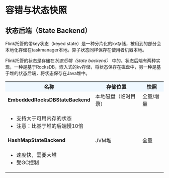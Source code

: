 # 容错与状态快照

## 状态后端（State Backend）

Flink托管的带key状态（keyed state）是一种分片化的kv存储，被用到的部分会本地化存储在taskmanager本地。算子状态同样保存在使用者机器本地。

Flink托管的状态是存储在*状态后端（state backend）* 中的。状态后端有两种实现，一种是基于RocksDB，嵌入式的kv存储，将状态保存在磁盘中，另一种是基于堆的状态后端，将状态保存在Java堆中。

<table>
<tr><th style="background-color: #eff8ff;">名称</th><th style="background-color: #eff8ff;">存储位置</th><th style="background-color: #eff8ff;">快照</th></tr>
<tr><td><b>EmbeddedRocksDBStateBackend</b></td><td>本地磁盘（临时目录）</td><td>全量/增量</td></tr>
<tr><td colspan="3"><ul><li>支持大于可用内存的状态</li><li>注意：比基于堆的后端慢10倍</li></ul>
</td></tr>
<tr><td><b>HashMapStateBackend</b></td><td>JVM堆</td><td>全量</td></tr>
<tr><td colspan="3"><ul><li>速度快，需要大堆</li><li>受GC控制</li></ul>
</td></tr>
</table>

